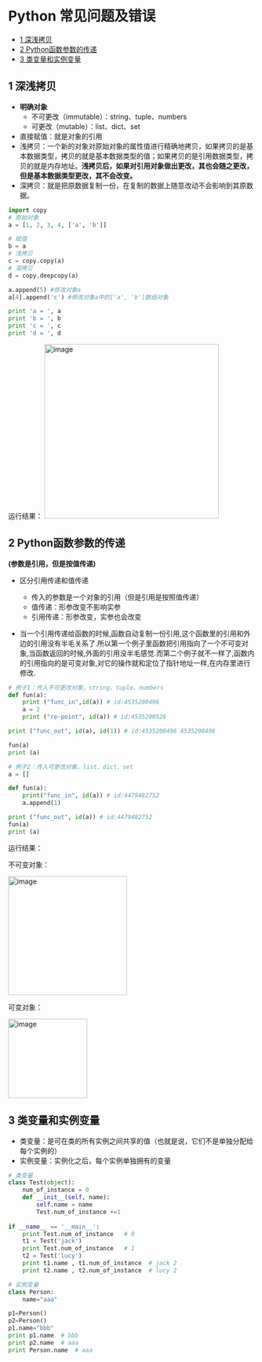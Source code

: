 # Python 常见问题及错误
* [1 深浅拷贝](#1-深浅拷贝)
* [2 Python函数参数的传递](#2-Python函数参数的传递)
* [3 类变量和实例变量](#3-类变量和实例变量)

## 1 深浅拷贝
+ **明确对象**
  +  不可更改（immutable）：string、tuple、numbers
  +  可更改（mutable）：list、dict、set
+ 直接赋值：就是对象的引用
+ 浅拷贝：一个新的对象对原始对象的属性值进行精确地拷贝，如果拷贝的是基本数据类型，拷贝的就是基本数据类型的值；如果拷贝的是引用数据类型，拷贝的就是内存地址。**浅拷贝后，如果对引用对象做出更改，其也会随之更改，但是基本数据类型更改，其不会改变。**
+ 深拷贝：就是把原数据复制一份，在复制的数据上随意改动不会影响到其原数据。

```python
import copy
# 原始对象
a = [1, 2, 3, 4, ['a', 'b']] 

# 赋值
b = a
# 浅拷贝
c = copy.copy(a)
# 深拷贝
d = copy.deepcopy(a)

a.append(5) #修改对象a
a[4].append('c') #修改对象a中的['a', 'b']数组对象

print 'a = ', a
print 'b = ', b
print 'c = ', c
print 'd = ', d
```
运行结果：
<img width="355" alt="image" src="https://user-images.githubusercontent.com/45594667/153817160-c74c1d68-8781-4861-a82c-470cd0ffeba0.png">


## 2 Python函数参数的传递

**(参数是引用，但是按值传递)**
+ 区分引用传递和值传递
  - 传入的参数是一个对象的引用（但是引用是按照值传递）
  - 值传递：形参改变不影响实参
  - 引用传递：形参改变，实参也会改变

+ 当一个引用传递给函数的时候,函数自动复制一份引用,这个函数里的引用和外边的引用没有半毛关系了.所以第一个例子里函数把引用指向了一个不可变对象,当函数返回的时候,外面的引用没半毛感觉.而第二个例子就不一样了,函数内的引用指向的是可变对象,对它的操作就和定位了指针地址一样,在内存里进行修改.

```python
# 例子1：传入不可更改对象，string、tuple、numbers
def fun(a):
    print ("func_in",id(a)) # id:4535200496
    a = 2
    print ("re-point", id(a)) # id:4535200528

print ("func_out", id(a), id(1)) # id:4535200496 4535200496

fun(a)
print (a)

# 例子2：传入可更改对象，list、dict、set
a = []

def fun(a):
    print("func_in", id(a)) # id:4479482752
    a.append(1)

print ("func_out", id(a)) # id:4479482752
fun(a)
print (a)

```
运行结果：

不可变对象：

<img width="242" alt="image" src="https://user-images.githubusercontent.com/45594667/153855185-d48b0a92-f2d5-40cf-8722-8e16c418edb1.png">

可变对象：

<img width="161" alt="image" src="https://user-images.githubusercontent.com/45594667/153855105-b9178874-8f2a-426c-b93c-d532f38a505d.png">

## 3 类变量和实例变量

+ 类变量：是可在类的所有实例之间共享的值（也就是说，它们不是单独分配给每个实例的）
+ 实例变量：实例化之后，每个实例单独拥有的变量

```python
# 类变量
class Test(object):
	num_of_instance = 0
	def __init__(self, name):
		self.name = name
		Test.num_of_instance +=1
		
if __name__ == '__main__':
	print Test.num_of_instance   # 0
    t1 = Test('jack')  
    print Test.num_of_instance   # 1
    t2 = Test('lucy')  
    print t1.name , t1.num_of_instance  # jack 2
    print t2.name , t2.num_of_instance  # lucy 2

# 实例变量
class Person:
    name="aaa"

p1=Person()
p2=Person()
p1.name="bbb"
print p1.name  # bbb
print p2.name  # aaa
print Person.name  # aaa
```



